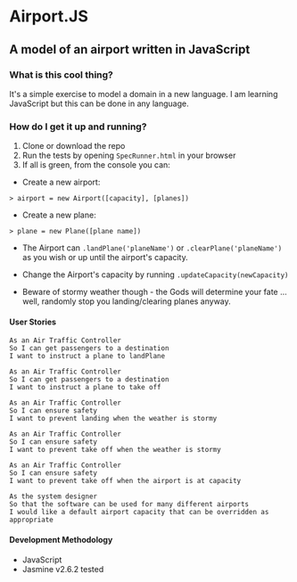 # Airport.JS

## A model of an airport written in JavaScript

### What is this cool thing?
It's a simple exercise to model a domain in a new language. I am learning JavaScript but this can be done in any language.

### How do I get it up and running?
1. Clone or download the repo
2. Run the tests by opening ```SpecRunner.html``` in your browser
3. If all is green, from the console you can:
  - Create a new airport:
  ```
  > airport = new Airport([capacity], [planes])
  ```
  - Create a new plane:
  ```
  > plane = new Plane([plane name])
  ```
  - The Airport can ```.landPlane('planeName')``` or ```.clearPlane('planeName')``` as you wish or up until the airport's capacity.  

  - Change the Airport's capacity by running ```.updateCapacity(newCapacity)```

  - Beware of stormy weather though - the Gods will determine your fate ... well, randomly stop you landing/clearing planes anyway.

#### User Stories  
```
As an Air Traffic Controller
So I can get passengers to a destination
I want to instruct a plane to landPlane
```
```
As an Air Traffic Controller
So I can get passengers to a destination
I want to instruct a plane to take off
```
```
As an Air Traffic Controller
So I can ensure safety
I want to prevent landing when the weather is stormy
```
```
As an Air Traffic Controller
So I can ensure safety
I want to prevent take off when the weather is stormy
```
```
As an Air Traffic Controller
So I can ensure safety
I want to prevent take off when the airport is at capacity
```
```
As the system designer
So that the software can be used for many different airports
I would like a default airport capacity that can be overridden as appropriate
```

#### Development Methodology
- JavaScript
- Jasmine v2.6.2 tested
